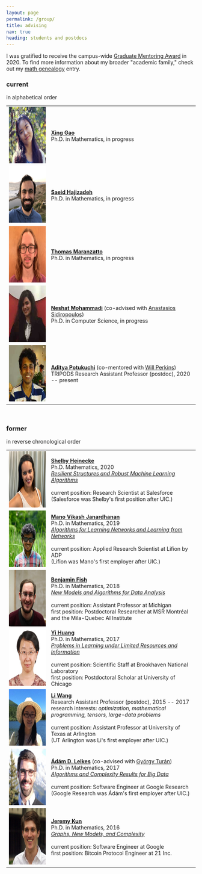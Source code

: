 ```yaml
---
layout: page
permalink: /group/
title: advising
nav: true
heading: students and postdocs
---
```


I was gratified to receive the campus-wide <a href="https://grad.uic.edu/faculty-staff-resources/other-resources/graduate-mentoring-awards/">Graduate Mentoring Award</a> in 2020.
To find more information about my broader "academic family," check out my <a href="https://www.mathgenealogy.org/id.php?id=140632">math genealogy</a> entry.

<h3>current</h3>
in alphabetical order

<table cellpadding="5" width="100%">
<tr>
<td width="20%">
<img src="/assets/img/xing.jpg" height="150px" width="150px">
</td>
<td width="70%">
<a href="https://xgao53.people.uic.edu/"><b>Xing Gao</b></a><br>
Ph.D. in Mathematics, in progress
</td>
</tr>

<tr>
<td>
<img src="/assets/img/saeid.jpg" height="150px" width="150px">
</td>
<td>
<a href="https://mscs.uic.edu/profiles/shajiz2/"><b>Saeid Hajizadeh</b></a><br>
Ph.D. in Mathematics, in progress
</td>
</tr>

<tr>
<td>
<img src="/assets/img/jake.jpg" height="150px" width="150px">
</td>
<td>
<a href="https://tmaran2.people.uic.edu/"><b>Thomas Maranzatto</b></a><br>
Ph.D. in Mathematics, in progress
</td>
</tr>

<tr>
<td>
<img src="/assets/img/neshat.jpg" height="150px" width="150px">
</td>
<td>
<a href="https://nmoham24.people.uic.edu/"><b>Neshat Mohammadi</b></a> (co-advised with <a href="https://sidiropo.people.uic.edu/">Anastasios Sidiropoulos</a>)<br> Ph.D. in Computer Science, in progress
</td>
</tr>

<tr>
<td>
<img src="/assets/img/aditya.jpg" height="150px" width="150px">
</td>
<td>
<a href="https://www.adityapotukuchi.com/home/"><b>Aditya Potukuchi</b></a> (co-mentored with <a href="http://willperkins.org/">Will Perkins</a>)<br> TRIPODS Research Assistant Professor (postdoc), 2020 -- present
</td>
</tr></table>


<br>

<h3>former</h3>
in reverse chronological order

<table cellpadding="5" width="100%">
<tr>
<td width="20%">
<img src="/assets/img/shelby.jpg" height="150px" width="150px">
</td>
<td width="70%">
<a href="https://shelbyh.ai/"><b>Shelby Heinecke</b></a><br>
Ph.D. Mathematics, 2020<br>
<a href="/assets/pdf/Heinecke20_phd.pdf"><i>Resilient Structures and Robust Machine Learning Algorithms</i></a><br><br>
current position: Research Scientist at Salesforce<br>(Salesforce was Shelby's first position after UIC.)
</td>
</tr>

<tr>
<td>
<img src="/assets/img/mano.jpg" height="150px" width="150px">
</td>
<td>
<a href="https://www.manovikash.com/"><b>Mano Vikash Janardhanan</b></a><br>
Ph.D. in Mathematics, 2019<br>
<a href="/assets/pdf/Janardhanan19_phd.pdf"><i>Algorithms for Learning Networks and Learning from Networks</i></a><br><br>
current position: Applied Research Scientist at Lifion by ADP<br>
(Lifion was Mano's first employer after UIC.)
</td>
</tr>

<tr>
<td>
<img src="/assets/img/ben.jpg" height="150px" width="150px">
</td>
<td>
<a href="https://ben.fish/"><b>Benjamin Fish</b></a><br>
Ph.D. in Mathematics, 2018<br>
<a href="/assets/pdf/Fish18_phd.pdf"><i>New Models and Algorithms for Data Analysis</i></a><br><br>
current position: Assistant Professor at Michigan<br>
first position: Postdoctoral Researcher at MSR Montréal and the Mila-Quebec AI Institute
</td>
</tr>

<tr>
<td>
<img src="/assets/img/yi.jpg" height="150px" width="150px">
</td>
<td>
<a href="https://www.bnl.gov/staff/yhuang2"><b>Yi Huang</b></a><br>
Ph.D. in Mathematics, 2017<br>
<a href="/assets/pdf/Huang17_phd.pdf"><i>Problems in Learning under Limited Resources and Information</i></a><br><br>
current position: Scientific Staff at Brookhaven National Laboratory<br>
first position: Postdoctoral Scholar at University of Chicago
</td>
</tr>

<tr>
<td>
<img src="/assets/img/li.jpg" height="150px" width="150px">
</td>
<td>
<a href="https://blog.uta.edu/wangl3/"><b>Li Wang</b></a><br>
Research Assistant Professor (postdoc), 2015 -- 2017 <br>
research interests: <i>optimization, mathematical programming, tensors, large-data problems</i><br><br>
current position: Assistant Professor at University of Texas at Arlington<br>
(UT Arlington was Li's first employer after UIC.)
</td>
</tr>

<tr>
<td>
<img src="/assets/img/adam.jpg" height="150px" width="150px">
</td>
<td>
<a href="http://homepages.math.uic.edu/~alelkes/"><b>Ádám D. Lelkes</b></a> (co-advised with <a href="http://homepages.math.uic.edu/~gyt/">György Turán</a>)<br>
Ph.D. in Mathematics, 2017 <br>
<a href="/assets/pdf/Lelkes17_phd.pdf"><i>Algorithms and Complexity Results for Big Data</i></a><br><br>
current position: Software Engineer at Google Research<br>
(Google Research was Ádám's first employer after UIC.)
</td>
</tr>

<tr>
<td>
<img src="/assets/img/jeremy.jpg" height="150px" width="150px">
</td>
<td>
<a href="https://jeremykun.com/"><b>Jeremy Kun</b></a><br>
Ph.D. in Mathematics, 2016<br>
<a href="/assets/pdf/Kun16_phd.pdf"><i>Graphs, New Models, and Complexity</i></a><br><br>
current position:  Software Engineer at Google<br>
first position: Bitcoin Protocol Engineer at 21 Inc.
</td>
</tr>
</table>